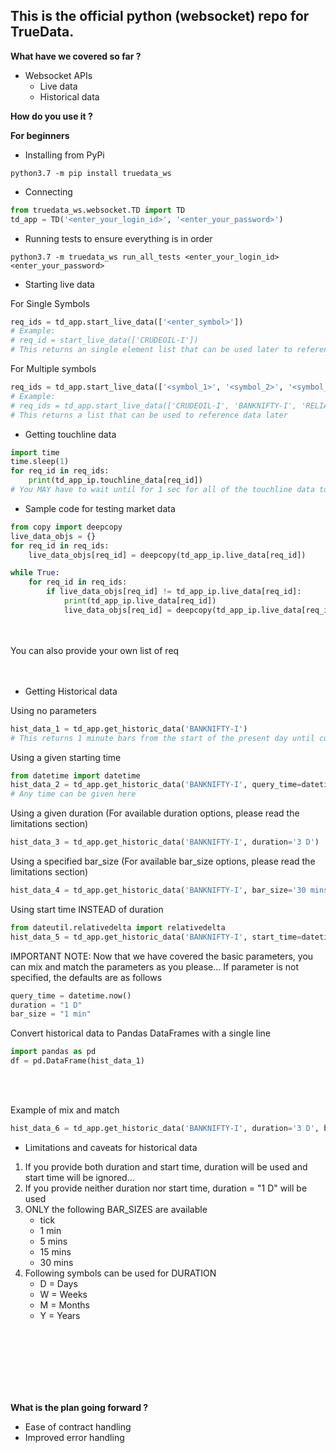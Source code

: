 This is the official python (websocket) repo for TrueData.
-------


**What have we covered so far ?**
* Websocket APIs
  *  Live data
  *  Historical data

**How do you use it ?**

**For beginners**

* Installing from PyPi
```shell script
python3.7 -m pip install truedata_ws
```

* Connecting 
```python
from truedata_ws.websocket.TD import TD
td_app = TD('<enter_your_login_id>', '<enter_your_password>')
```

* Running tests to ensure everything is in order 
```shell script
python3.7 -m truedata_ws run_all_tests <enter_your_login_id> <enter_your_password>
```


* Starting live data

For Single Symbols
```python
req_ids = td_app.start_live_data(['<enter_symbol>'])
# Example:
# req_id = start_live_data(['CRUDEOIL-I'])
# This returns an single element list that can be used later to reference the data
```
For Multiple symbols
<p>

```python
req_ids = td_app.start_live_data(['<symbol_1>', '<symbol_2>', '<symbol_3>', ...])
# Example:
# req_ids = td_app.start_live_data(['CRUDEOIL-I', 'BANKNIFTY-I', 'RELIANCE', 'ITC'])
# This returns a list that can be used to reference data later
```

* Getting touchline data
```python
import time
time.sleep(1)
for req_id in req_ids:
    print(td_app_ip.touchline_data[req_id])
# You MAY have to wait until for 1 sec for all of the touchline data to populate
```

* Sample code for testing market data
```python
from copy import deepcopy
live_data_objs = {}
for req_id in req_ids:    
    live_data_objs[req_id] = deepcopy(td_app_ip.live_data[req_id])

while True:
    for req_id in req_ids:
        if live_data_objs[req_id] != td_app_ip.live_data[req_id]:
            print(td_app_ip.live_data[req_id])
            live_data_objs[req_id] = deepcopy(td_app_ip.live_data[req_id])
```
<br>
<br>
You can also provide your own list of req

<br>
<br>
<br>

* Getting Historical data

Using no parameters
```python
hist_data_1 = td_app.get_historic_data('BANKNIFTY-I')
# This returns 1 minute bars from the start of the present day until current time
```
Using a given starting time
```python
from datetime import datetime
hist_data_2 = td_app.get_historic_data('BANKNIFTY-I', query_time=datetime(2020, 5, 5, 12, 30))
# Any time can be given here
```
Using a given duration (For available duration options, please read the limitations section)
```python
hist_data_3 = td_app.get_historic_data('BANKNIFTY-I', duration='3 D')
```
Using a specified bar_size (For available bar_size options, please read the limitations section)
```python
hist_data_4 = td_app.get_historic_data('BANKNIFTY-I', bar_size='30 mins')
```
Using start time INSTEAD of duration
```python
from dateutil.relativedelta import relativedelta
hist_data_5 = td_app.get_historic_data('BANKNIFTY-I', start_time=datetime.now()-relativedelta(days=3))
```
IMPORTANT NOTE:
Now that we have covered the basic parameters, you can mix and match the parameters as you please... If parameter is not specified, the defaults are as follows
```python
query_time = datetime.now()
duration = "1 D"
bar_size = "1 min"
```

Convert historical data to Pandas DataFrames with a single line
```python
import pandas as pd
df = pd.DataFrame(hist_data_1)
```

<br>
<br>

Example of mix and match
```python
hist_data_6 = td_app.get_historic_data('BANKNIFTY-I', duration='3 D', bar_size='15 mins')
```

* Limitations and caveats for historical data
<ol>
<li>If you provide both duration and start time, duration will be used and start time will be ignored...</li>
<li>If you provide neither duration nor start time, duration = "1 D" will be used</li>
<li>
    ONLY the following BAR_SIZES are available
    <ul>
    <li>tick</li>
    <li>1 min</li>
    <li>5 mins</li>
    <li>15 mins</li>    
    <li>30 mins</li>    
    </ul>
</li>
<li>
    Following symbols can be used for DURATION
    <ul>
    <li>D = Days</li>
    <li>W = Weeks</li>
    <li>M = Months</li>
    <li>Y = Years</li>
    </ul>
</li>
</ol>
<br>
<br>
<br>
<br>
<br>
<br>

<!---
**For advanced users**
* Installing from PyPi
```shell script
python -m pip install truedata==xx.xx.xx # Pick your version number from available versions on PyPi
```
* Installing from source

Download the sources

Make "truedata" the working directory using cd
```
python3 setup.py install
```

* Connecting 
```
from truedata.websocket.TD import TD
td_app = TD('<enter_your_login_id>', '<enter_your_password>, live_port=8080, historical_port=8090)  # historical_port should be None, if you do not have access to historical data...
```

* Starting live data
```
td_app.start_live_data('<enter_symbol>', req_id=2000)  # Example: td_app.start_live_data('CRUDEOIL-I')
count = 0
while count < 60:
    print(td_app.live_data[2000].__dict__)
    sleep(1)
    count = count + 1
```
-->
  
**What is the plan going forward ?**
* Ease of contract handling
* Improved error handling
